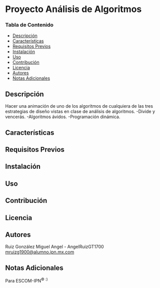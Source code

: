 # Proyecto Análisis de Algoritmos

### Tabla de Contenido

- [Descripción](#descripción)
- [Características](#características)
- [Requisitos Previos](#requisitos-previos)
- [Instalación](#instalación)
- [Uso](#uso)
- [Contribución](#contribución)
- [Licencia](#licencia)
- [Autores](#autores)
- [Notas Adicionales](#notas-adicionales)

## Descripción

Hacer una animación de uno de los algoritmos de cualquiera de las tres estrategias de diseño vistas en clase de análisis de algoritmos.
-Divide y vencerás.
-Algoritmos ávidos.
-Programación dinámica.

## Características

## Requisitos Previos

## Instalación

## Uso

## Contribución

## Licencia

## Autores

Ruiz González Miguel Angel - AngelRuizGT1700 [<mruizg1900@alumno.ipn.mx.com>](mailto:mruizg1900@alumno.ipn.mx.com)

## Notas Adicionales

Para ESCOM-IPN<sup>© :)</sup>
